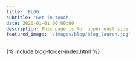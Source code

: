 ```yaml
---
title: 'BLOG'
subtitle: 'Get in touch'
date: 2020-01-01 00:00:00
description: This page is for upper east side.
featured_image: '/images/blog/blog_lauren.jpg'
---
```

{% include blog-folder-index.html %}
